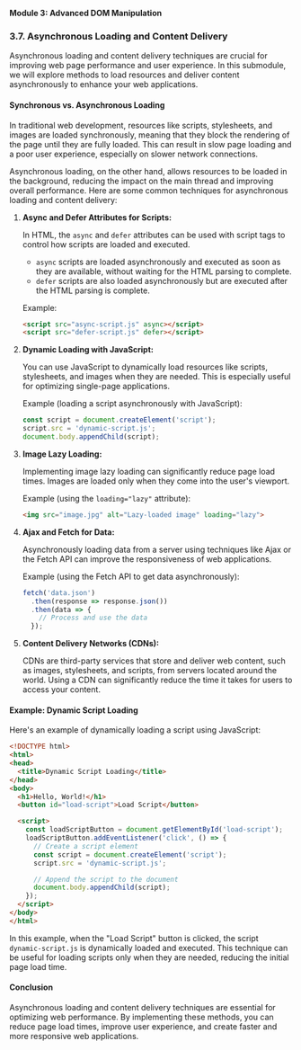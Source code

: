 **Module 3: Advanced DOM Manipulation**

### 3.7. Asynchronous Loading and Content Delivery

Asynchronous loading and content delivery techniques are crucial for improving web page performance and user experience. In this submodule, we will explore methods to load resources and deliver content asynchronously to enhance your web applications.

#### Synchronous vs. Asynchronous Loading

In traditional web development, resources like scripts, stylesheets, and images are loaded synchronously, meaning that they block the rendering of the page until they are fully loaded. This can result in slow page loading and a poor user experience, especially on slower network connections.

Asynchronous loading, on the other hand, allows resources to be loaded in the background, reducing the impact on the main thread and improving overall performance. Here are some common techniques for asynchronous loading and content delivery:

1. **Async and Defer Attributes for Scripts:**

   In HTML, the `async` and `defer` attributes can be used with script tags to control how scripts are loaded and executed.

   - `async` scripts are loaded asynchronously and executed as soon as they are available, without waiting for the HTML parsing to complete.
   - `defer` scripts are also loaded asynchronously but are executed after the HTML parsing is complete.

   Example:

   ```html
   <script src="async-script.js" async></script>
   <script src="defer-script.js" defer></script>
   ```

2. **Dynamic Loading with JavaScript:**

   You can use JavaScript to dynamically load resources like scripts, stylesheets, and images when they are needed. This is especially useful for optimizing single-page applications.

   Example (loading a script asynchronously with JavaScript):

   ```javascript
   const script = document.createElement('script');
   script.src = 'dynamic-script.js';
   document.body.appendChild(script);
   ```

3. **Image Lazy Loading:**

   Implementing image lazy loading can significantly reduce page load times. Images are loaded only when they come into the user's viewport.

   Example (using the `loading="lazy"` attribute):

   ```html
   <img src="image.jpg" alt="Lazy-loaded image" loading="lazy">
   ```

4. **Ajax and Fetch for Data:**

   Asynchronously loading data from a server using techniques like Ajax or the Fetch API can improve the responsiveness of web applications.

   Example (using the Fetch API to get data asynchronously):

   ```javascript
   fetch('data.json')
     .then(response => response.json())
     .then(data => {
       // Process and use the data
     });
   ```

5. **Content Delivery Networks (CDNs):**

   CDNs are third-party services that store and deliver web content, such as images, stylesheets, and scripts, from servers located around the world. Using a CDN can significantly reduce the time it takes for users to access your content.

#### Example: Dynamic Script Loading

Here's an example of dynamically loading a script using JavaScript:

```html
<!DOCTYPE html>
<html>
<head>
  <title>Dynamic Script Loading</title>
</head>
<body>
  <h1>Hello, World!</h1>
  <button id="load-script">Load Script</button>

  <script>
    const loadScriptButton = document.getElementById('load-script');
    loadScriptButton.addEventListener('click', () => {
      // Create a script element
      const script = document.createElement('script');
      script.src = 'dynamic-script.js';

      // Append the script to the document
      document.body.appendChild(script);
    });
  </script>
</body>
</html>
```

In this example, when the "Load Script" button is clicked, the script `dynamic-script.js` is dynamically loaded and executed. This technique can be useful for loading scripts only when they are needed, reducing the initial page load time.

#### Conclusion

Asynchronous loading and content delivery techniques are essential for optimizing web performance. By implementing these methods, you can reduce page load times, improve user experience, and create faster and more responsive web applications.
